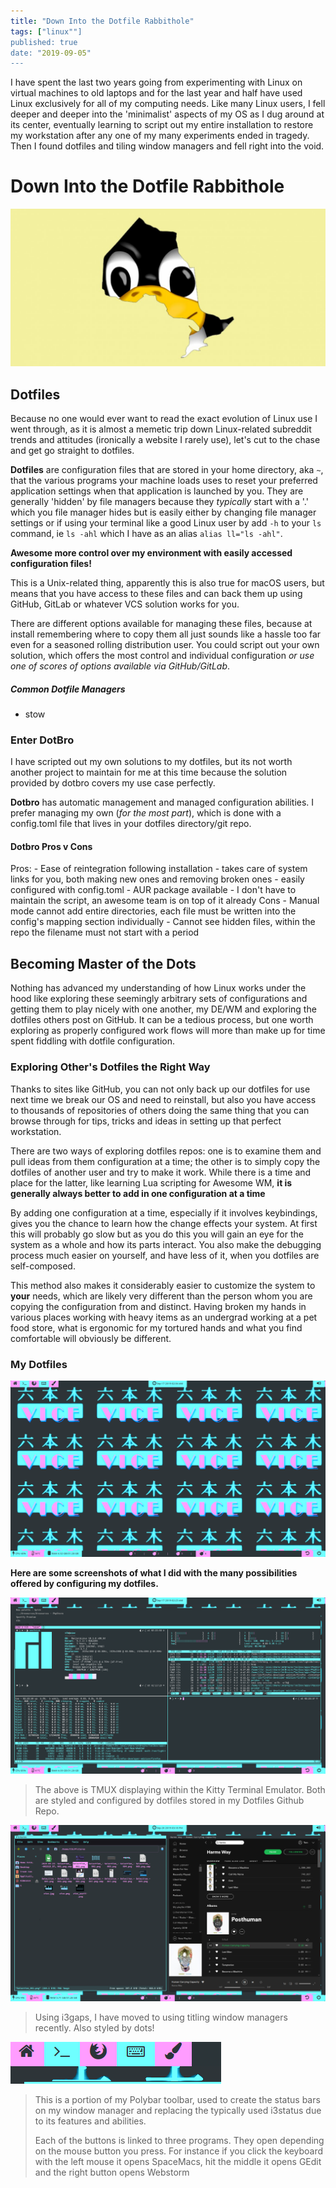 ```yaml
---
title: "Down Into the Dotfile Rabbithole"
tags: ["linux""]
published: true
date: "2019-09-05"
---
```

I have spent the last two years going from experimenting with Linux on virtual machines 
to old laptops and for the last year and half have used Linux exclusively for all of my
computing needs. Like many Linux users, I fell deeper and deeper into the 'minimalist'
aspects of my OS as I dug around at its center, eventually learning to script out my 
entire installation to restore my workstation after any one of my many experiments ended in 
tragedy. Then I found dotfiles and tiling window managers and fell right into the void. 

# Down Into the Dotfile Rabbithole
![Where's Linus?](Linux-Sees-You.jpg)

## Dotfiles
Because no one would ever want to read the exact evolution of Linux use I went through,
as it is almost a memetic trip down Linux-related subreddit trends and attitudes
(ironically a website I rarely use), let's cut to the chase and get go straight to dotfiles. 

**Dotfiles** are configuration files that are stored in your home directory, aka `~`, that
the various programs your machine loads uses to reset your preferred application settings
when that application is launched by you. They are generally 'hidden' by file managers 
because they _typically_ start with a '.' which you file manager hides but is easily
either by changing file manager settings or if using your terminal like a good Linux 
user by add `-h` to your `ls` command, ie `ls -ahl` which I have as an alias `alias ll="ls -ahl"`. 

**Awesome more control over my environment with easily accessed configuration files!**

This is a Unix-related thing, apparently this is also true for macOS users, but means 
that you have access to these files and can back them up using GitHub, GitLab 
or whatever VCS solution works for you. 

There are different options available for managing these files, because at install 
remembering where to copy them all just sounds like a hassle too far even for a 
seasoned rolling distribution user. You could script out your own solution, which 
offers the most control and individual configuration *or use one of scores of options
available via GitHub/GitLab*. 

##### Common Dotfile Managers
 - stow 
 

### Enter DotBro
I have scripted out my own solutions to my dotfiles, but its not worth another project 
to maintain for me at this time because the solution provided by dotbro covers my use 
case perfectly. 

**Dotbro** has automatic management and managed configuration abilities. I prefer 
managing my own (_for the most part_), which is done with a config.toml file that
lives in your dotfiles directory/git repo. 

#### Dotbro Pros v Cons
Pros:
    - Ease of reintegration following installation
    - takes care of system links for you, both making new ones and removing broken ones
    - easily configured with config.toml 
    - AUR package available 
    - I don't have to maintain the script, an awesome team is on top of it already
Cons
    - Manual mode cannot add entire directories, each file must be written into the 
    config's mapping section individually
    - Cannot see hidden files, within the repo the filename must not start with a period

## Becoming Master of the Dots
Nothing has advanced my understanding of how Linux works under the hood like exploring 
these seemingly arbitrary sets of configurations and getting them to play nicely with one 
another, my DE/WM and exploring the dotfiles others post on GitHub. It can be a tedious
process, but one worth exploring as properly configured work flows will more than make
up for time spent fiddling with dotfile configuration. 

### Exploring Other's Dotfiles the Right Way

Thanks to sites like GitHub, you can not only back up our dotfiles for use next time we
break our OS and need to reinstall, but also you have access to thousands of repositories 
of others doing the same thing that you can browse through for tips, tricks and ideas in 
setting up that perfect workstation. 

There are two ways of exploring dotfiles repos: one is to examine them and pull ideas from them
configuration at a time; the other is to simply copy the dotfiles of another user and try
to make it work. While there is a time and place for the latter, like learning Lua scripting
for Awesome WM, **it is generally always better to add in one configuration at a time**

By adding one configuration at a time, especially if it involves keybindings, gives you the chance to learn how
the change effects your system. At first this will probably go slow but as you do this 
you will gain an eye for the system as a whole and how its parts interact. You also make
the debugging process much easier on yourself, and have less of it, when you dotfiles 
are self-composed. 

This method also makes it considerably easier to customize the system to **your** needs,
which are likely very different than the person whom you are copying the configuration
from and distinct. Having broken my hands in various places working with heavy items as
an undergrad working at a pet food store, what is ergonomic for my tortured hands and 
what you find comfortable will obviously be different. 

### My Dotfiles 
![Screenshot of my Desktop](Selection_002.png)

**Here are some screenshots of what I did with the many possibilities offered by configuring my dotfiles.**

![Screenshot of TMUX](Selection_001.png)
> The above is TMUX displaying within the Kitty Terminal Emulator. Both are styled and configured by 
> dotfiles stored in my Dotfiles Github Repo. 

![Screenshot of the i3wm with Spotify and pcmanfm open](Selection_010.png)
> Using i3gaps, I have moved to using titling window managers recently. Also styled by dots!

![My toolbar](Selection_004.png)
> This is a portion of my Polybar toolbar, used to create the status bars on my window manager and replacing 
> the typically used i3status due to its features and abilities. 
>
>Each of the buttons is linked to three programs. They open depending on the mouse button you press. For instance
> if you click the keyboard with the left mouse it opens SpaceMacs, hit the middle it opens GEdit and the
> right button opens Webstorm  
